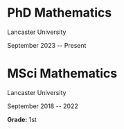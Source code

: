 # PhD Mathematics
Lancaster University

September 2023 -- Present

# MSci Mathematics 
Lancaster University 

September 2018 -- 2022 

**Grade:** 1st
<!-- 
**Dissertation:** "Unbounded operators in Hilbert spaces and their role in quantum mechanics"

**Summer Research Project:** "Square roots of completely positive maps" -->